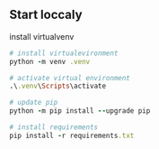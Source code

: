 ## Start loccaly
install virtualvenv 

```ruby
# install virtualevironment
python -m venv .venv

# activate virtual environment
.\.venv\Scripts\activate

# update pip 
python -m pip install --upgrade pip

# install requirements 
pip install -r requirements.txt
```

 